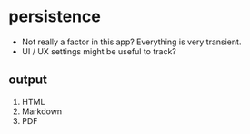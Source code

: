 # persistence

- Not really a factor in this app? Everything is very transient.
- UI / UX settings might be useful to track?

## output

1. HTML
1. Markdown
1. PDF

